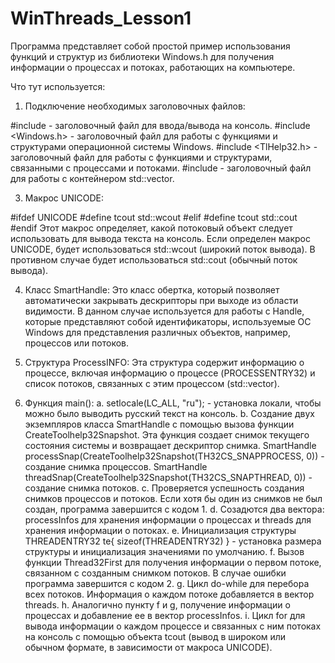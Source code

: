 # WinThreads_Lesson1
Программа представляет собой простой пример использования функций и структур из библиотеки Windows.h для получения информации о процессах и потоках, работающих на компьютере.

Что тут используется:

1. Подключение необходимых заголовочных файлов:

#include <iostream> - заголовочный файл для ввода/вывода на консоль.
#include <Windows.h> - заголовочный файл для работы с функциями и структурами операционной системы Windows.
#include <TlHelp32.h> - заголовочный файл для работы с функциями и структурами, связанными с процессами и потоками.
#include <vector> - заголовочный файл для работы с контейнером std::vector.

3. Макрос UNICODE:

#ifdef UNICODE
#define tcout std::wcout
#elif
#define tcout std::cout
#endif 
Этот макрос определяет, какой потоковый объект следует использовать для вывода текста на консоль. Если определен макрос UNICODE, будет использоваться std::wcout (широкий поток вывода). В противном случае будет использоваться std::cout (обычный поток вывода).

4. Класс SmartHandle:
Это класс обертка, который позволяет автоматически закрывать дескрипторы при выходе из области видимости. В данном случае используется для работы с Handle, которые представляют собой идентификаторы, используемые ОС Windows для представления различных объектов, например, процессов или потоков.

5. Структура ProcessINFO:
Эта структура содержит информацию о процессе, включая информацию о процессе (PROCESSENTRY32) и список потоков, связанных с этим процессом (std::vector<THREADENTRY32>).

6. Функция main():
  a. setlocale(LC_ALL, "ru"); - установка локали, чтобы можно было выводить русский текст на консоль.
  b. Создание двух экземпляров класса SmartHandle с помощью вызова функции CreateToolhelp32Snapshot. Эта функция создает снимок текущего состояния системы и возвращает дескриптор снимка. 
    SmartHandle processSnap(CreateToolhelp32Snapshot(TH32CS_SNAPPROCESS, 0)) - создание снимка процессов.
    SmartHandle threadSnap(CreateToolhelp32Snapshot(TH32CS_SNAPTHREAD, 0)) - создание снимка потоков.
  c. Проверяется успешность создания снимков процессов и потоков. Если хотя бы один из снимков не был создан, программа завершится с кодом 1.
  d. Созадются два вектора: processInfos для хранения информации о процессах и threads для хранения информации о потоках.
  e. Инициализация структуры THREADENTRY32 te{ sizeof(THREADENTRY32) } - установка размера структуры и инициализация значениями по умолчанию.
  f. Вызов функции Thread32First для получения информации о первом потоке, связанном с созданным снимком потоков. В случае ошибки программа завершится с кодом 2.
  g. Цикл do-while для перебора всех потоков. Информация о каждом потоке добавляется в вектор threads.
  h. Аналогично пункту f и g, получение информации о процессах и добавление ее в вектор processInfos.
  i. Цикл for для вывода информации о каждом процессе и связанных с ним потоках на консоль с помощью объекта tcout (вывод в широком или обычном формате, в зависимости от макроса UNICODE).
